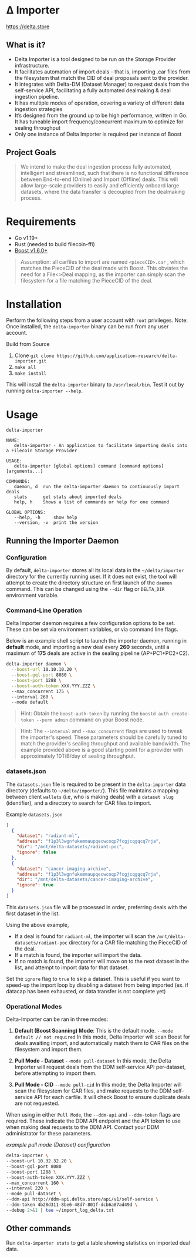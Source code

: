 # Δ Importer
https://delta.store

## What is it?
- Delta Importer is a tool designed to be run on the Storage Provider infrastructure.
- It facilitates automation of import deals - that is, importing .car files from the filesystem that match the CID of deal proposals sent to the provider.
- It integrates with Delta-DM (Dataset Manager) to request deals from the self-service API, facilitating a fully automated dealmaking & deal ingestion pipeline.
- It has multiple modes of operation, covering a variety of different data ingestion strategies
- It’s designed from the ground up to be high performance, written in Go. It has tuneable import frequency/concurrent maximum to optimize for sealing throughput
- Only one instance of Delta Importer is required per instance of Boost 

## Project Goals
> We intend to make the deal ingestion process fully automated, intelligent and streamlined, such that there is no functional difference between End-to-end (Online) and Import (Offline) deals.
> This will allow large-scale providers to easily and efficiently onboard large datasets, where the data transfer is decoupled from the dealmaking process.

# Requirements
- Go v1.19+
- Rust (needed to build filecoin-ffi)
- [Boost v1.6.0+](https://github.com/filecoin-project/boost)

> Assumption: all carfiles to import are named `<pieceCID>.car` , which matches the PieceCID of the deal made with Boost.
> This obviates the need for a File<>Deal mapping, as the importer can simply scan the filesystem for a file matching the PieceCID of the deal.

# Installation

Perform the following steps from a user account with `root` privileges. Note: Once installed, the `delta-importer` binary can be run from any user account.

Build from Source
1. Clone `git clone https://github.com/application-research/delta-importer.git` 
2. `make all`
3. `make install`

This will install the `delta-importer` binary to `/usr/local/bin`. Test it out by running `delta-importer --help`.

# Usage

`delta-importer`

```
NAME:
   delta-importer - An application to facilitate importing deals into a Filecoin Storage Provider

USAGE:
   delta-importer [global options] command [command options] [arguments...]

COMMANDS:
   daemon, d  run the delta-importer daemon to continuously import deals
   stats      get stats about imported deals
   help, h    Shows a list of commands or help for one command

GLOBAL OPTIONS:
   --help, -h     show help
   --version, -v  print the version
```


## Running the Importer Daemon

### Configuration

By default, `delta-importer` stores all its local data in the `~/delta/importer` directory for the currently running user. If it does not exist, the tool will attempt to create the directory structure on first launch of the `daemon` command. This can be changed using the `--dir` flag or `DELTA_DIR` environment variable.

### Command-Line Operation
Delta Importer daemon requires a few configuration options to be set. These can be set via environment variables, or via command line flags.

Below is an example shell script to launch the importer daemon, running in **default** mode, and importing a new deal every **260** seconds, until a maximum of **175** deals are active in the sealing pipeline (AP+PC1+PC2+C2).

```bash
delta-importer daemon \
  --boost-url 10.10.10.20 \
  --boost-gql-port 8080 \
  --boost-port 1288 \
  --boost-auth-token XXX.YYY.ZZZ \ 
  --max_concurrent 175 \ 
  --interval 260 \ 
  --mode default  
```

> Hint: Obtain the `boost-auth-token` by running the `boostd auth create-token --perm admin` command on your Boost node.

> Hint: The `--interval` and `--max_concurrent` flags are used to tweak the importer's speed. These parameters should be carefully tuned to match the provider's sealing throughput and available bandwidth. The example provided above is a good starting point for a provider with approximately 10TiB/day of sealing throughput.

### datasets.json
The `datasets.json` file is required to be present in the `delta-importer` data directory (defaults to `~/delta/importer/`). This file maintains a mapping between client `wallets` (i.e, who is making deals) with a `dataset slug` (identifier), and a directory to search for CAR files to import.

Example `datasets.json`
```json
[
  {
    "dataset": "radiant-ml",
    "address": "f1p3l3wgnfukemmaupqecwcoqp7fcgjcqgqcq7rja",
    "dir": "/mnt/delta-datasets/radiant-poc",
    "ignore": false
  },
  {
    "dataset": "cancer-imaging-archive",
    "address": "f1p3l3wgnfukemmaupqecwcoqp7fcgjcqgqcq7rja",
    "dir": "/mnt/delta-datasets/cancer-imaging-archive",
    "ignore": true
  }
]
```

This `datasets.json` file will be processed in order, preferring deals with the first dataset in the list. 

Using the above example,
- If a deal is found for `radiant-ml`, the importer will scan the `/mnt/delta-datasets/radiant-poc` directory for a CAR file matching the PieceCID of the deal. 
- If a match is found, the importer will import the data. 
- If no match is found, the importer will move on to the next dataset in the list, and attempt to import data for that dataset.

Set the `ignore` flag to `true` to skip a dataset. This is useful if you want to speed-up the import loop by disabling a dataset from being imported (ex. if datacap has been exhausted, or data transfer is not complete yet)

### Operational Modes
Delta-Importer can be ran in three modes:

1. **Default (Boost Scanning) Mode**: This is the default mode. 
`--mode default // not required`
In this mode, Delta Importer will scan Boost for deals awaiting import, and automatically match them to CAR files on the filesystem and import them.

2. **Pull Mode - Dataset**
`--mode pull-dataset`
In this mode, the Delta Importer will request deals from the DDM self-service API per-dataset, before attempting to import them. 

3. **Pull Mode - CID**
`--mode pull-cid`
In this mode, the Delta Importer will scan the filesystem for CAR files, and make requests to the DDM self-service API for each carfile.
It will check Boost to ensure duplicate deals are not requested.

When using in either `Pull Mode`, the `--ddm-api` and `--ddm-token` flags are required. These indicate the DDM API endpoint and the API token to use when making deal requests to the DDM API. Contact your DDM administrator for these parameters.

*example pull mode (Dataset) configuration*
```bash
delta-importer \
--boost-url 10.32.32.20 \
--boost-gql-port 8080
--boost-port 1288 \
--boost-auth-token XXX.YYY.ZZZ \ 
--max_concurrent 160 \
--interval 220 \
--mode pull-dataset \
--ddm-api http://ddm-api.delta.store/api/v1/self-service \
--ddm-token 4b28d311-8be6-48d7-801f-dcb6a87ad49d \
--debug 2>&1 | tee ~/import_log_delta.txt
```

## Other commands

Run `delta-importer stats` to get a table showing statistics on imported deal data.